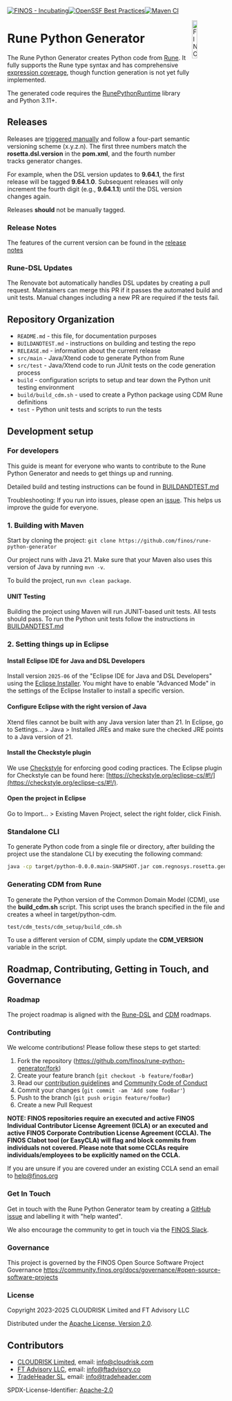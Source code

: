 [![FINOS - Incubating](https://cdn.jsdelivr.net/gh/finos/contrib-toolbox@master/images/badge-incubating.svg)](https://community.finos.org/docs/governance/Software-Projects/stages/incubating)[![OpenSSF Best Practices](https://www.bestpractices.dev/projects/10725/badge)](https://www.bestpractices.dev/projects/10725)[![Maven CI](https://github.com/finos/rune-python-generator/actions/workflows/cve-scanning.yml/badge.svg)](https://github.com/finos/rune-python-generator/actions/workflows/cve-scanning.yml)

<img align="right" width="15%" alt="FINOS" src="https://www.finos.org/hubfs/FINOS/finos-logo/FINOS_Icon_Wordmark_Name_RGB_horizontal.png">


# Rune Python Generator

The Rune Python Generator creates Python code from [Rune](https://github.com/finos/rune-dsl).  It fully supports the Rune type syntax and has comprehensive [expression coverage](./EXPRESSION_SUPPORT.md), though function generation is not yet fully implemented.

The generated code requires the [RunePythonRuntime](https://github.com/finos/rune-python-runtime) library and Python 3.11+.

## Releases

Releases are [triggered manually](./.github/workflows.yml) and follow a four-part semantic versioning scheme (x.y.z.n). The first three numbers match the **rosetta.dsl.version** in the **pom.xml**, and the fourth number tracks generator changes.

For example, when the DSL version updates to **9.64.1**, the first release will be tagged **9.64.1.0**. Subsequent releases will only increment the fourth digit (e.g., **9.64.1.1**) until the DSL version changes again.

Releases **should** not be manually tagged.

### Release Notes

The features of the current version can be found in the [release notes](./RELEASE.md)

### Rune-DSL Updates

The Renovate bot automatically handles DSL updates by creating a pull request. Maintainers can merge this PR if it passes the automated build and unit tests. Manual changes including a new PR are required if the tests fail.

## Repository Organization

- `README.md` - this file, for documentation purposes
- `BUILDANDTEST.md` - instructions on building and testing the repo
- `RELEASE.md` - information about the current release
- `src/main`  - Java/Xtend code to generate Python from Rune
- `src/test`  - Java/Xtend code to run JUnit tests on the code generation process
- `build` - configuration scripts to setup and tear down the Python unit testing environment
- `build/build_cdm.sh` - used to create a Python package using CDM Rune definitions
- `test` - Python unit tests and scripts to run the tests

## Development setup

### For developers

This guide is meant for everyone who wants to contribute to the Rune Python Generator and needs to get things up and running.

Detailed build and testing instructions can be found in [BUILDANDTEST.md](./BUILDANDTEST.md)

Troubleshooting: If you run into issues, please open an [issue](https://github.com/finos/rune-python-generator/issues). This helps us improve the guide for everyone.

### 1. Building with Maven

Start by cloning the project: `git clone https://github.com/finos/rune-python-generator`

Our project runs with Java 21. Make sure that your Maven also uses this version of Java by running `mvn -v`.

To build the project, run `mvn clean package`.

#### UNIT Testing

Building the project using Maven will run JUNIT-based unit tests.  All tests should pass.  To run the Python unit tests follow the instructions in [BUILDANDTEST.md](./BUILDANDTEST.md)

### 2. Setting things up in Eclipse

#### Install Eclipse IDE for Java and DSL Developers

Install version `2025-06` of the "Eclipse IDE for Java and DSL Developers" using the [Eclipse Installer](https://www.eclipse.org/downloads/packages/installer). You might have to enable "Advanced Mode" in the settings of the Eclipse Installer to install a specific version.

#### Configure Eclipse with the right version of Java

Xtend files cannot be built with any Java version later than 21. In Eclipse, go to Settings... > Java > Installed JREs and make sure the checked JRE points to a Java version of 21.

#### Install the Checkstyle plugin

We use [Checkstyle](https://checkstyle.sourceforge.io/) for enforcing good coding practices. The Eclipse plugin for Checkstyle can be found here: [https://checkstyle.org/eclipse-cs/#!/](https://checkstyle.org/eclipse-cs/#!/).

#### Open the project in Eclipse

Go to Import... > Existing Maven Project, select the right folder, click Finish.

### Standalone CLI

To generate Python code from a single file or directory, after building the project use the standalone CLI by executing the following command:

```bash
java -cp target/python-0.0.0.main-SNAPSHOT.jar com.regnosys.rosetta.generator.python.PythonCodeGeneratorCLI
```

### Generating CDM from Rune

To generate the Python version of the Common Domain Model (CDM), use the **build_cdm.sh** script. This script uses the branch specified in the file and creates a wheel in target/python-cdm.

```bash
test/cdm_tests/cdm_setup/build_cdm.sh
```

To use a different version of CDM, simply update the **CDM_VERSION** variable in the script.

## Roadmap, Contributing, Getting in Touch, and Governance

### Roadmap

The project roadmap is aligned with the [Rune-DSL](https://github.com/finos/rune-dsl/) and [CDM](https://github.com/finos/common-domain-model/blob/master/ROADMAP.md) roadmaps.

### Contributing

We welcome contributions! Please follow these steps to get started:

1. Fork the repository (<https://github.com/finos/rune-python-generator/fork>)
2. Create your feature branch (`git checkout -b feature/fooBar`)
3. Read our [contribution guidelines](.github/CONTRIBUTING.md) and [Community Code of Conduct](https://www.finos.org/code-of-conduct)
4. Commit your changes (`git commit -am 'Add some fooBar'`)
5. Push to the branch (`git push origin feature/fooBar`)
6. Create a new Pull Request

**NOTE: FINOS repositories require an executed and active FINOS Individual Contributor License Agreement (ICLA) or an executed and active FINOS Corporate Contribution License Agreement (CCLA). The FINOS Clabot tool (or EasyCLA) will flag and block commits from individuals not covered. Please note that some CCLAs require individuals/employees to be explicitly named on the CCLA.**

If you are unsure if you are covered under an existing CCLA send an email to <help@finos.org>

### Get In Touch

Get in touch with the Rune Python Generator team by creating a [GitHub issue](https://github.com/finos/rune-python-generator/issues/new) and labelling it with "help wanted".

We also encourage the community to get in touch via the [FINOS Slack](https://www.finos.org/blog/finos-announces-new-community-slack).

### Governance

This project is governed by the FINOS Open Source Software Project Governance <https://community.finos.org/docs/governance/#open-source-software-projects>

### License

Copyright 2023-2025 CLOUDRISK Limited and FT Advisory LLC

Distributed under the [Apache License, Version 2.0](http://www.apache.org/licenses/LICENSE-2.0).

## Contributors

- [CLOUDRISK Limited](https://www.cloudrisk.uk), email: <info@cloudrisk.com>
- [FT Advisory LLC](https://www.ftadvisory.co), email: <info@ftadvisory.co>
- [TradeHeader SL](https://www.tradeheader.com), email: <info@tradeheader.com>

SPDX-License-Identifier: [Apache-2.0](https://spdx.org/licenses/Apache-2.0)
